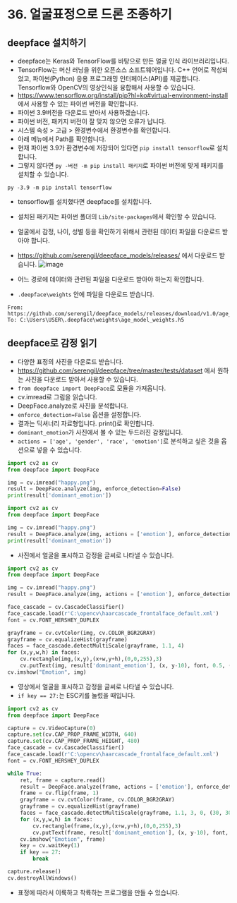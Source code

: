 # 36. 얼굴표정으로 드론 조종하기
## deepface 설치하기
* deepface는 Keras와 TensorFlow를 바탕으로 만든 얼굴 인식 라이브러리입니다. 
* TensorFlow는 머신 러닝을 위한 오픈소스 소프트웨어입니다. C++ 언어로 작성되었고, 파이썬(Python) 응용 프로그래밍 인터페이스(API)를 제공합니다. Tensorflow와 OpenCV의 영상인식을 융합해서 사용할 수 있습니다.
* https://www.tensorflow.org/install/pip?hl=ko#virtual-environment-install 에서 사용할 수 있는 파이썬 버전을 확인합니다.
* 파이썬 3.9버전을 다운로드 받아서 사용하겠습니다. 
* 파이썬 버전, 패키지 버전이 잘 맞지 않으면 오류가 납니다.
* 시스템 속성 > 고급 > 환경변수에서 환경변수를 확인합니다.
* 아래 메뉴에서 Path를 확인합니다.
* 현재 파이썬 3.9가 환경변수에 저장되어 있다면 ```pip install tensorflow```로 설치합니다.
* 그렇지 않다면 ```py -버전 -m pip install 패키지```로 파이썬 버전에 맞게 패키지를 설치할 수 있습니다.
```
py -3.9 -m pip install tensorflow
```
* tensorflow를 설치했다면 deepface를 설치합니다.
* 설치된 패키지는 파이썬 폴더의 ```Lib/site-packages```에서 확인할 수 있습니다.
* 얼굴에서 감정, 나이, 성별 등을 확인하기 위해서 관련된 데이터 파일을 다운로드 받아야 합니다.
* https://github.com/serengil/deepface_models/releases/ 에서 다운로드 받습니다.
![image](https://user-images.githubusercontent.com/76088532/146551611-23a96bda-203e-45ab-a449-dd5f0baeb30f.png)

* 어느 경로에 데이터와 관련된 파일을 다운로드 받아야 하는지 확인합니다. 
* ```.deepface\weights``` 안에 파일을 다운로드 받습니다.
```
From: https://github.com/serengil/deepface_models/releases/download/v1.0/age_model_weights.h5
To: C:\Users\USER\.deepface\weights\age_model_weights.h5
```

## deepface로 감정 읽기
* 다양한 표정의 사진을 다운로드 받습니다.
* https://github.com/serengil/deepface/tree/master/tests/dataset 에서 원하는 사진을 다운로드 받아서 사용할 수 있습니다.
* ```from deepface import DeepFace```로 모듈을 가져옵니다.
* cv.imread로 그림을 읽습니다.
* DeepFace.analyze로 사진을 분석합니다.
* ```enforce_detection=False``` 옵션을 설정합니다.
* 결과는 딕셔너리 자료형입니다. print()로 확인합니다.
* ```dominant_emotion```가 사진에서 볼 수 있는 두드러진 감정입니다. 
* ```actions = ['age', 'gender', 'race', 'emotion']```로 분석하고 싶은 것을 옵션으로 넣을 수 있습니다.
```python
import cv2 as cv
from deepface import DeepFace

img = cv.imread("happy.png")
result = DeepFace.analyze(img, enforce_detection=False)
print(result['dominant_emotion'])
```

```python
import cv2 as cv
from deepface import DeepFace

img = cv.imread("happy.png")
result = DeepFace.analyze(img, actions = ['emotion'], enforce_detection=False)
print(result['dominant_emotion'])
```

* 사진에서 얼굴을 표시하고 감정을 글씨로 나타낼 수 있습니다.
```python
import cv2 as cv
from deepface import DeepFace

img = cv.imread("happy.png")
result = DeepFace.analyze(img, actions = ['emotion'], enforce_detection=False)

face_cascade = cv.CascadeClassifier()
face_cascade.load(r'C:\opencv\haarcascade_frontalface_default.xml')
font = cv.FONT_HERSHEY_DUPLEX

grayframe = cv.cvtColor(img, cv.COLOR_BGR2GRAY)
grayframe = cv.equalizeHist(grayframe)
faces = face_cascade.detectMultiScale(grayframe, 1.1, 4)
for (x,y,w,h) in faces:
    cv.rectangle(img,(x,y),(x+w,y+h),(0,0,255),3)
    cv.putText(img, result['dominant_emotion'], (x, y-10), font, 0.5, (255,0,0))
cv.imshow("Emotion", img)
```

* 영상에서 얼굴을 표시하고 감정을 글씨로 나타낼 수 있습니다.
* ```if key == 27:```는 ESC키를 눌렀을 때입니다.
```python
import cv2 as cv
from deepface import DeepFace

capture = cv.VideoCapture(0)
capture.set(cv.CAP_PROP_FRAME_WIDTH, 640)
capture.set(cv.CAP_PROP_FRAME_HEIGHT, 480)
face_cascade = cv.CascadeClassifier()
face_cascade.load(r'C:\opencv\haarcascade_frontalface_default.xml')
font = cv.FONT_HERSHEY_DUPLEX

while True:
    ret, frame = capture.read()
    result = DeepFace.analyze(frame, actions = ['emotion'], enforce_detection=False)
    frame = cv.flip(frame, 1)
    grayframe = cv.cvtColor(frame, cv.COLOR_BGR2GRAY)
    grayframe = cv.equalizeHist(grayframe)
    faces = face_cascade.detectMultiScale(grayframe, 1.1, 3, 0, (30, 30))    
    for (x,y,w,h) in faces:
        cv.rectangle(frame,(x,y),(x+w,y+h),(0,0,255),3)
        cv.putText(frame, result['dominant_emotion'], (x, y-10), font, 0.5, (255,0,0))
    cv.imshow("Emotion", frame)
    key = cv.waitKey(1)
    if key == 27:
        break

capture.release()
cv.destroyAllWindows()
```

* 표정에 따라서 이륙하고 착륙하는 프로그램을 만들 수 있습니다.
